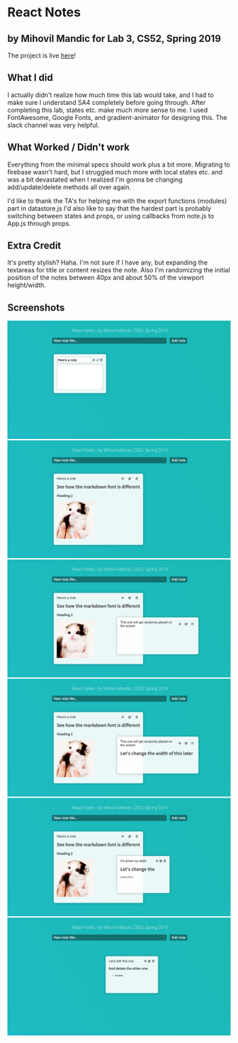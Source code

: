 # React Notes
## by Mihovil Mandic for Lab 3, CS52, Spring 2019

The project is live [here](http://mihovilm-cs52-lab3.surge.sh)!

## What I did
I actually didn't realize how much time this lab would take, and I had to make sure I understand
SA4 completely before going through. After completing this lab, states etc. make much more sense to me.
I used FontAwesome, Google Fonts, and gradient-animator for designing this. 
The slack channel was very helpful.

## What Worked / Didn't work
Everything from the minimal specs should work plus a bit more.
Migrating to firebase wasn't hard, but I struggled much more with local states etc. and was a bit devastated when I realized I'm gonna be changing add/update/delete methods all over again.

I'd like to thank the TA's for helping me with the export functions (modules) part in datastore.js
I'd also like to say that the hardest part is probably switching between states and props, or using callbacks from note.js to App.js through props.

## Extra Credit
It's pretty stylish? Haha. 
I'm not sure if I have any, but expanding the textareas for title or content resizes the note.
Also I'm randomizing the initial position of the notes between 40px and about 50% of the viewport height/width.

## Screenshots
![](./img/screen1.png)
![](./img/screen2.png)
![](./img/screen3.png)
![](./img/screen4.png)
![](./img/screen5.png)
![](./img/screen6.png)